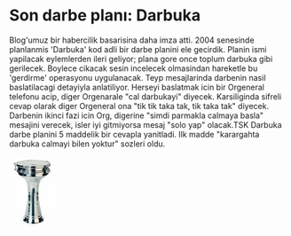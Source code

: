 # Son darbe planı: Darbuka

Blog'umuz bir habercilik basarisina daha imza atti. 2004 senesinde
planlanmis 'Darbuka' kod adli bir darbe planini ele gecirdik. Planin
ismi yapilacak eylemlerden ileri geliyor; plana gore once toplum
darbuka gibi gerilecek. Boylece cikacak sesin incelecek olmasindan
hareketle bu 'gerdirme' operasyonu uygulanacak. Teyp mesajlarinda
darbenin nasil baslatilacagi detayiyla anlatiliyor. Herseyi baslatmak
icin bir Orgeneral telefonu acip, diger Orgenarale "cal darbukayi"
diyecek. Karsiliginda sifreli cevap olarak diger Orgeneral ona "tik
tik taka tak, tik taka tak" diyecek. Darbenin ikinci fazi icin Org,
digerine "simdi parmakla calmaya basla" mesajini verecek, isler iyi
gitmiyorsa mesaj "solo yap" olacak.TSK Darbuka darbe planini 5
maddelik bir cevapla yanitladi. Ilk madde "karargahta darbuka calmayi
bilen yoktur" sozleri oldu.

![](darbuka.jpeg)
